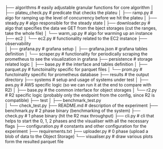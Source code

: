 ├── algorithms           # easily adjustable granular functions for core algorithm
│   ├── plateu_check.py  # predicate that checks the plateu
│   ├── ramp.py          # algo for ramping up the level of concurrency before we hit the plateu
│   ├── steady.py        # algo responsible for the steady state
|   ├── downloader.py    # algo that specifies the data we GET from the bject storages (cut the ranges, take the whole file)
│   └── warm_up.py       # algo for warming up an instance
├── ec2
│   └── ec2.py           # functionality related to the EC2 instance
├── observability        
│   ├── grafana.py       # grafana setup
│   ├── grafana.json     # grafana tables definition
│   └── scraper.py       # functionality for periodically scraping the prometheus to see the visualization in grafana
├── persistence          # storage related logic
│   ├── base.py          # the interface and tables definition
│   ├── parquet.py       # functoinality specific for parquet files
│   └── prom.py          # functoinality specific for prometheus database
├── results              # the output directory
├── systems              # setup and usage of systems under test
│   ├── aws.py           # AWS specific logic (so we can run it at the end to compare with R2)
│   ├── base.py          # the common interface for object storages
│   └── r2.py            # R2 specific logic (probably only the endpoint from the config, since R2 is compatible)
├── test
│   ├── benchmark_test.py   
│   └── check_test.py
├── README.md            # description of the experiment
├── benchmark.py         # 2 phase binary (benchmarking of the system)
├── check.py             # 1 phase binary (hit the R2 max throughput)
├── cli.py               # cli that helps to start the 0, 1, 2 phases and the visualiser with all the necessary flags
├── configuration.py     # constants and other configuration for the experiment 
├── requirements.txt
├── uploader.py          # 0 phase (upload a blob of data to the Object Storage)
└── visualiser.py        # draw various plots form the resulted parquet file
